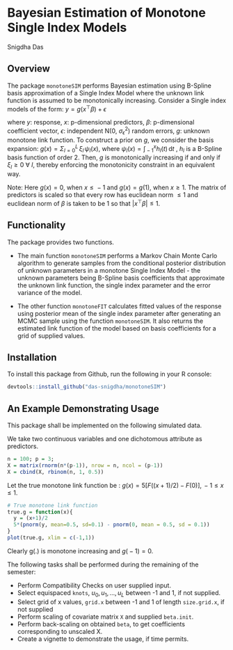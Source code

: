 Bayesian Estimation of Monotone Single Index Models
================
Snigdha Das

## Overview

The package `monotoneSIM` performs Bayesian estimation using B-Spline
basis approximation of a Single Index Model where the unknown link
function is assumed to be monotonically increasing. Consider a Single
index models of the form:
*y* = *g*(*x*<sup>⊤</sup>*β*) + *ϵ*

where *y*: response, *x*: p-dimensional predictors, *β*: p-dimensional
coefficient vector, *ϵ*: independent N(0, *σ*<sub>*ϵ*</sub><sup>2</sup>)
random errors, *g*: unknown monotone link function. To construct a prior
on *g*, we consider the basis expansion:
*g*(*x*) = *Σ*<sub>*l* = 0</sub><sup>*L*</sup> *ξ*<sub>*l*</sub> *ψ*<sub>*l*</sub>(*x*),
where
*ψ*<sub>*l*</sub>(*x*) = ∫<sub> − 1</sub><sup>*x*</sup>*h*<sub>*l*</sub>(*t*) d*t*
, *h*<sub>*l*</sub> is a B-Spline basis function of order 2. Then, *g*
is monotonically increasing if and only if *ξ*<sub>*l*</sub> ≥ 0 ∀ *l*,
thereby enforcing the monotonicity constraint in an equivalent way.

Note: Here *g*(*x*) = 0, when *x* ≤  − 1 and *g*(*x*) = *g*(1), when
*x* ≥ 1. The matrix of predictors is scaled so that every row has
euclidean norm  ≤ 1 and euclidean norm of *β* is taken to be 1 so that
\|*x*<sup>⊤</sup>*β*\| ≤ 1.

## Functionality

The package provides two functions.

-   The main function `monotoneSIM` performs a Markov Chain Monte Carlo
    algorithm to generate samples from the conditional posterior
    distribution of unknown parameters in a monotone Single Index
    Model - the unknown parameters being B-Spline basis coefficients
    that approximate the unknown link function, the single index
    parameter and the error variance of the model.

-   The other function `monotoneFIT` calculates fitted values of the
    response using posterior mean of the single index parameter after
    generating an MCMC sample using the function `monotoneSIM`. It also
    returns the estimated link function of the model based on basis
    coefficients for a grid of supplied values.

## Installation

To install this package from Github, run the following in your R
console:

``` r
devtools::install_github("das-snigdha/monotoneSIM")
```

## An Example Demonstrating Usage

This package shall be implemented on the following simulated data.

We take two continuous variables and one dichotomous attribute as
predictors.

``` r
n = 100; p = 3;
X = matrix(rnorm(n*(p-1)), nrow = n, ncol = (p-1))
X = cbind(X, rbinom(n, 1, 0.5))
```

Let the true monotone link function be :
*g*(*x*) = 5\[*F*((*x* + 1)/2) − *F*(0)\],  − 1 ≤ *x* ≤ 1.

``` r
# True monotone link function
true.g = function(x){
  y = (x+1)/2
  5*(pnorm(y, mean=0.5, sd=0.1) - pnorm(0, mean = 0.5, sd = 0.1))
}
plot(true.g, xlim = c(-1,1))
```

Clearly g(.) is monotone increasing and *g*( − 1) = 0.

The following tasks shall be performed during the remaining of the
semester:

-   Perform Compatibility Checks on user supplied input.
-   Select equispaced `knots`,
    *u*<sub>0</sub>, *u*<sub>1</sub>, …, *u*<sub>*L*</sub> between -1
    and 1, if not supplied.
-   Select grid of x values, `grid.x` between -1 and 1 of length
    `size.grid.x`, if not supplied
-   Perform scaling of covariate matrix `X` and supplied `beta.init`.
-   Perform back-scaling on obtained `beta`, to get coefficients
    corresponding to unscaled X.
-   Create a vignette to demonstrate the usage, if time permits.
